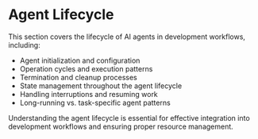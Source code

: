 # Agent Lifecycle

This section covers the lifecycle of AI agents in development workflows, including:

- Agent initialization and configuration
- Operation cycles and execution patterns
- Termination and cleanup processes
- State management throughout the agent lifecycle
- Handling interruptions and resuming work
- Long-running vs. task-specific agent patterns

Understanding the agent lifecycle is essential for effective integration into development workflows and ensuring proper resource management.
